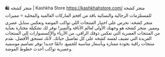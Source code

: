 🛍️ متجر كشخه | Kashkha Store https://kashkhahstore.com/
متجر كشخة للمستلزمات الرجالية والنسائية باقة من افخم الماركات العالمية والمحلية
⭐ مميزات متجر كشخه:
نحرص على اختيار المنتجات اللي تواكب الموضة وتعكس ستايل عصري ومميز.
متجر كشخه هو وجهتك الأولى لعالم الأناقة والتميز! نوفر لك تشكيلة مختارة بعناية من المنتجات العصرية التي تعكس ذوقك الراقي، من الأزياء والإكسسوارات إلى المنتجات الفريدة التي تضيف لمسة كشخه على كل تفاصيل حياتك.
لأنك تستحق الأفضل، نقدم منتجات راقية بجودة ممتازة وبأسعار مناسبة للجميع.
دائمًا جديد! نوفر تصاميم موسمية وعصرية تواكب أحدث خطوط الموضة.

